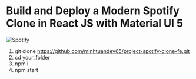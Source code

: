 # Build and Deploy a Modern Spotify Clone in React JS with Material UI 5

![Spotify](https://tse3.mm.bing.net/th/id/OIP.cLNLjvG6fw5SBbXj3Xxb5AHaC0?pid=Api&P=0&h=180)

1. git clone https://github.com/minhtuandev65/project-spotify-clone-fe.git
2. cd your_folder
3. npm i
4. npm start
